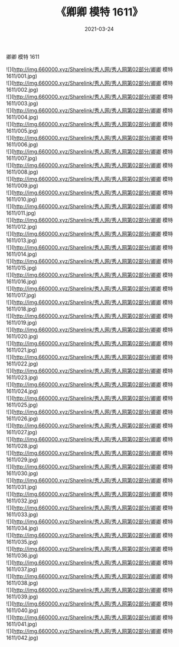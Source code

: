 ﻿---
layout: post
title:  《卿卿 模特 1611》
date:   2021-03-24
img: http://img.660000.xyz/Sharelink/秀人网/秀人网第02部分/卿卿 模特 1611/000.jpg
categories: [美女, 清纯, 唯美]
---

卿卿 模特 1611

  ![](http://img.660000.xyz/Sharelink/秀人网/秀人网第02部分/卿卿 模特 1611/001.jpg) <br> ![](http://img.660000.xyz/Sharelink/秀人网/秀人网第02部分/卿卿 模特 1611/002.jpg) <br> ![](http://img.660000.xyz/Sharelink/秀人网/秀人网第02部分/卿卿 模特 1611/003.jpg) <br> ![](http://img.660000.xyz/Sharelink/秀人网/秀人网第02部分/卿卿 模特 1611/004.jpg) <br> ![](http://img.660000.xyz/Sharelink/秀人网/秀人网第02部分/卿卿 模特 1611/005.jpg) <br> ![](http://img.660000.xyz/Sharelink/秀人网/秀人网第02部分/卿卿 模特 1611/006.jpg) <br> ![](http://img.660000.xyz/Sharelink/秀人网/秀人网第02部分/卿卿 模特 1611/007.jpg) <br> ![](http://img.660000.xyz/Sharelink/秀人网/秀人网第02部分/卿卿 模特 1611/008.jpg) <br> ![](http://img.660000.xyz/Sharelink/秀人网/秀人网第02部分/卿卿 模特 1611/009.jpg) <br> ![](http://img.660000.xyz/Sharelink/秀人网/秀人网第02部分/卿卿 模特 1611/010.jpg) <br> ![](http://img.660000.xyz/Sharelink/秀人网/秀人网第02部分/卿卿 模特 1611/011.jpg) <br> ![](http://img.660000.xyz/Sharelink/秀人网/秀人网第02部分/卿卿 模特 1611/012.jpg) <br> ![](http://img.660000.xyz/Sharelink/秀人网/秀人网第02部分/卿卿 模特 1611/013.jpg) <br> ![](http://img.660000.xyz/Sharelink/秀人网/秀人网第02部分/卿卿 模特 1611/014.jpg) <br> ![](http://img.660000.xyz/Sharelink/秀人网/秀人网第02部分/卿卿 模特 1611/015.jpg) <br> ![](http://img.660000.xyz/Sharelink/秀人网/秀人网第02部分/卿卿 模特 1611/016.jpg) <br> ![](http://img.660000.xyz/Sharelink/秀人网/秀人网第02部分/卿卿 模特 1611/017.jpg) <br> ![](http://img.660000.xyz/Sharelink/秀人网/秀人网第02部分/卿卿 模特 1611/018.jpg) <br> ![](http://img.660000.xyz/Sharelink/秀人网/秀人网第02部分/卿卿 模特 1611/019.jpg) <br> ![](http://img.660000.xyz/Sharelink/秀人网/秀人网第02部分/卿卿 模特 1611/020.jpg) <br> ![](http://img.660000.xyz/Sharelink/秀人网/秀人网第02部分/卿卿 模特 1611/021.jpg) <br> ![](http://img.660000.xyz/Sharelink/秀人网/秀人网第02部分/卿卿 模特 1611/022.jpg) <br> ![](http://img.660000.xyz/Sharelink/秀人网/秀人网第02部分/卿卿 模特 1611/023.jpg) <br> ![](http://img.660000.xyz/Sharelink/秀人网/秀人网第02部分/卿卿 模特 1611/024.jpg) <br> ![](http://img.660000.xyz/Sharelink/秀人网/秀人网第02部分/卿卿 模特 1611/025.jpg) <br> ![](http://img.660000.xyz/Sharelink/秀人网/秀人网第02部分/卿卿 模特 1611/026.jpg) <br> ![](http://img.660000.xyz/Sharelink/秀人网/秀人网第02部分/卿卿 模特 1611/027.jpg) <br> ![](http://img.660000.xyz/Sharelink/秀人网/秀人网第02部分/卿卿 模特 1611/028.jpg) <br> ![](http://img.660000.xyz/Sharelink/秀人网/秀人网第02部分/卿卿 模特 1611/029.jpg) <br> ![](http://img.660000.xyz/Sharelink/秀人网/秀人网第02部分/卿卿 模特 1611/030.jpg) <br> ![](http://img.660000.xyz/Sharelink/秀人网/秀人网第02部分/卿卿 模特 1611/031.jpg) <br> ![](http://img.660000.xyz/Sharelink/秀人网/秀人网第02部分/卿卿 模特 1611/032.jpg) <br> ![](http://img.660000.xyz/Sharelink/秀人网/秀人网第02部分/卿卿 模特 1611/033.jpg) <br> ![](http://img.660000.xyz/Sharelink/秀人网/秀人网第02部分/卿卿 模特 1611/034.jpg) <br> ![](http://img.660000.xyz/Sharelink/秀人网/秀人网第02部分/卿卿 模特 1611/035.jpg) <br> ![](http://img.660000.xyz/Sharelink/秀人网/秀人网第02部分/卿卿 模特 1611/036.jpg) <br> ![](http://img.660000.xyz/Sharelink/秀人网/秀人网第02部分/卿卿 模特 1611/037.jpg) <br> ![](http://img.660000.xyz/Sharelink/秀人网/秀人网第02部分/卿卿 模特 1611/038.jpg) <br> ![](http://img.660000.xyz/Sharelink/秀人网/秀人网第02部分/卿卿 模特 1611/039.jpg) <br> ![](http://img.660000.xyz/Sharelink/秀人网/秀人网第02部分/卿卿 模特 1611/040.jpg) <br> ![](http://img.660000.xyz/Sharelink/秀人网/秀人网第02部分/卿卿 模特 1611/041.jpg) <br> ![](http://img.660000.xyz/Sharelink/秀人网/秀人网第02部分/卿卿 模特 1611/042.jpg) <br>